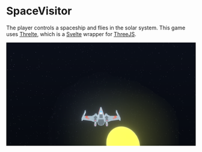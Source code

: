 # SpaceVisitor

The player controls a spaceship and flies in the solar system. This game uses [Threlte](https://threlte.xyz/), which is a [Svelte](https://kit.svelte.dev/) wrapper for [ThreeJS](https://threejs.org/).

![Space Visitor In-game Screenshot](./screenshots/spacevisitor.png)